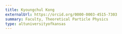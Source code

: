 ```yaml
---
title: Kyoungchul Kong
externalUrl: https://orcid.org/0000-0003-4515-7303
summary: Faculty, Theoretical Particle Physics
type: altuniversityofkansas
---
```

